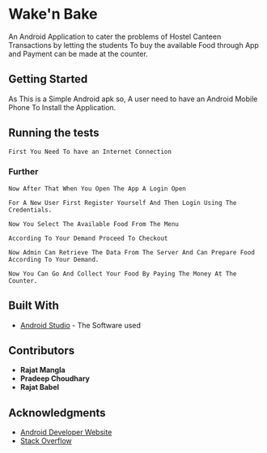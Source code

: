 # Wake'n Bake 
An Android Application to cater the problems of Hostel Canteen Transactions by letting the students To buy the available Food through App and Payment can be made at the counter.

## Getting Started 
As This is a Simple Android apk so, A user need to have an Android Mobile Phone To Install the Application.


## Running the tests

```
First You Need To have an Internet Connection 
```
### Further
```
Now After That When You Open The App A Login Open 
```
```
For A New User First Register Yourself And Then Login Using The Credentials.
```
```
Now You Select The Available Food From The Menu  
```
```
According To Your Demand Proceed To Checkout 
```
```
Now Admin Can Retrieve The Data From The Server And Can Prepare Food According To Your Demand.
```
```
Now You Can Go And Collect Your Food By Paying The Money At The Counter.
```
## Built With

* [Android Studio](https://developer.android.com/studio/index.html) - The Software used

## Contributors

* **Rajat Mangla**
* **Pradeep Choudhary**
* **Rajat Babel**

## Acknowledgments

* [Android Developer Website](https://developer.android.com/studio/intro/index.html) 
* [Stack Overflow](http://stackoverflow.com/)
